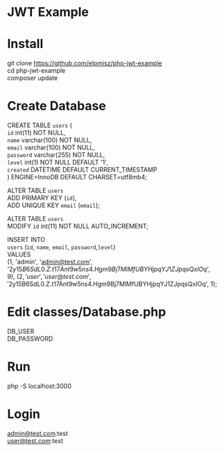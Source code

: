 # JWT Example

# Install
git clone https://github.com/elpmisz/php-jwt-example \
cd php-jwt-example \
composer update 

# Create Database
CREATE TABLE `users` ( \
  `id` int(11) NOT NULL, \
  `name` varchar(100) NOT NULL, \
  `email` varchar(100) NOT NULL, \
  `password` varchar(255) NOT NULL, \
  `level` int(1) NOT NULL DEFAULT '1', \
  `created` DATETIME DEFAULT CURRENT_TIMESTAMP \
) ENGINE=InnoDB DEFAULT CHARSET=utf8mb4; 

ALTER TABLE `users` \
  ADD PRIMARY KEY (`id`), \
  ADD UNIQUE KEY `email` (`email`); 

ALTER TABLE `users` \
  MODIFY `id` int(11) NOT NULL AUTO_INCREMENT; 

INSERT INTO  \
  `users` (`id`, `name`, `email`, `password`,`level`)  \
VALUES \
  (1, 'admin', 'admin@test.com', '$2y$15$B6SdL0.Z.t17Ant9w5ns4.Hgm9Bj7MlMfUBYHjpqYJ1ZJpqsQxIOq', 9), \
  (2, 'user', 'user@test.com', '$2y$15$B6SdL0.Z.t17Ant9w5ns4.Hgm9Bj7MlMfUBYHjpqYJ1ZJpqsQxIOq', 1); 

# Edit classes/Database.php
DB_USER \
DB_PASSWORD

# Run 
php -S localhost:3000

# Login
admin@test.com:test \
user@test.com:test
